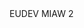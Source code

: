 <html>
  EUDEV MIAW 2
  <body>
   <script type='text/javascript'>
	function initEmbeddedMessaging() {
		try {
			embeddedservice_bootstrap.settings.language = 'en_US'; // For example, enter 'en' or 'en-US'
			embeddedservice_bootstrap.init(
				'00DJW0000018D9D',
				'MIAW',
				'https://bordgaisenergyeandu--eudev.sandbox.my.site.com/ESWMIAW1707384083535',
				{
					scrt2URL: 'https://bordgaisenergyeandu--eudev.sandbox.my.salesforce-scrt.com'
				}
			);
		} catch (err) {
			console.error('Error loading Embedded Messaging: ', err);
		}
	};
</script>
<script type='text/javascript' src='https://bordgaisenergyeandu--eudev.sandbox.my.site.com/ESWMIAW1707384083535/assets/js/bootstrap.min.js' onload='initEmbeddedMessaging()'></script>

  </body>
  
</html>
